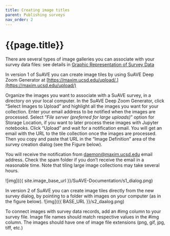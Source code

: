 ```yaml
---
title: Creating image titles
parent: Publishing surveys
nav_order: 2
---
```


# {{page.title}}

There are several types of image galleries you can associate with your survey data files: see details in [Graphic Representation of Survey Data](http://suave.sdsc.edu/wp-admin/post.php?action=edit&post=3551)

In version 1 of SuAVE you can create image tiles by using SuAVE Deep Zoom Generator at [https://maxim.ucsd.edu/upload/.](https://maxim.ucsd.edu/upload/)

Organize the images you want to associate with a SuAVE survey, in a  directory on your local computer. In the SuAVE Deep Zoom Generator,  click “Select Images to Upload” and highlight all the images you want  for your collection. Enter your email address to be notified when the  images are processed. Select “*File server (preferred for large uploads)*” option for Storage Location, if you want to later process these images  with Jupyter notebooks. Click “Upload” and wait for a notification  email. You will get an email with the URL to the tile collection once  the images are processed. Then you copy and paste that URL in the “Image Definition” area of the survey creation dialog (see the Figure below).

You will receive the notification from [daemon@maxim.ucsd.edu](mailto:daemon@maxim.ucsd.edu) email address. Check the spam folder if you don’t receive the email in a  reasonable time. Note that tiling large image collections may take  several hours.

![img]({{ site.image_base_url }}/SuAVE-Documentation/s1_dialog.png)

 

In version 2 of SuAVE you can create image tiles directly from the new survey  dialog, by pointing to a folder with images on your computer (as in the  figure below). ![img]({{ BASE_URL }}/s2_daalog.png)

 

To connect images with survey data records, add an #img column to  your survey file. Image file names should match respective values in the #img column. The images should have one of image file extensions (png,  gif, jpg, tiff, etc.)
